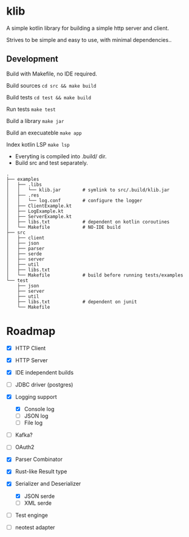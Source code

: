 # klib
A simple kotlin library for building a simple http server and client.

Strives to be simple and easy to use, with minimal dependencies..

## Development
Build with Makefile, no IDE required.

Build sources
`cd src && make build`

Build tests
`cd test && make build`

Run tests
`make test`

Build a library
`make jar`

Build an execuateble
`make app`

Index kotlin LSP
`make lsp`

- Everyting is compiled into .build/ dir.
- Build src and test separately.


```
.
├── examples
│   ├── .libs
│   │   └── klib.jar        # symlink to src/.build/klib.jar
│   ├── .res
│   │   └── log.conf        # configure the logger
│   ├── ClientExample.kt    
│   ├── LogExample.kt       
│   ├── ServerExample.kt    
│   ├── libs.txt            # dependent on kotlin coroutines
│   └── Makefile            # NO-IDE build
├── src
│   ├── client
│   ├── json
│   ├── parser
│   ├── serde
│   ├── server
│   ├── util
│   ├── libs.txt
│   └── Makefile            # build before running tests/examples
└── test
    ├── json
    ├── server
    ├── util
    ├── libs.txt            # dependent on junit
    └── Makefile
```

# Roadmap
- [x] HTTP Client
- [x] HTTP Server
- [x] IDE independent builds
- [ ] JDBC driver (postgres)
- [x] Logging support
    - [x] Console log
    - [ ] JSON log
    - [ ] File log
- [ ] Kafka?
- [ ] OAuth2
- [x] Parser Combinator
- [x] Rust-like Result type
- [x] Serializer and Deserializer
    - [x] JSON serde
    - [ ] XML serde
- [ ] Test enginge
- [ ] neotest adapter

